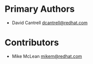 Primary Authors
===============

- David Cantrell <dcantrell@redhat.com>


Contributors
============
- Mike McLean <mikem@redhat.com>
